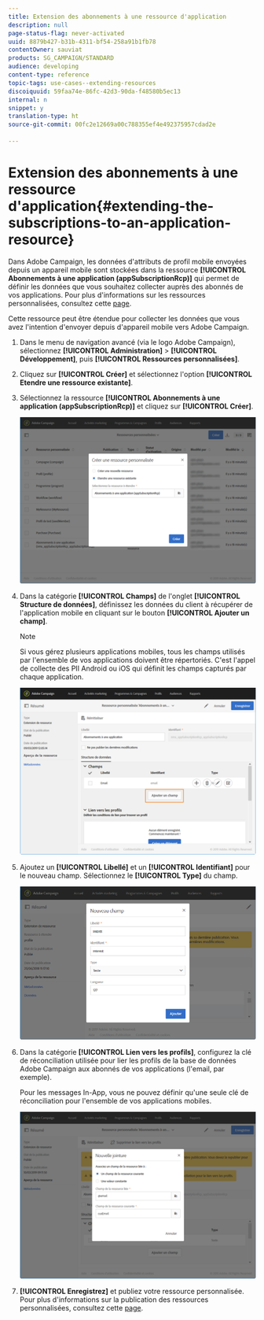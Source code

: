 ```yaml
---
title: Extension des abonnements à une ressource d'application
description: null
page-status-flag: never-activated
uuid: 8879b427-b31b-4311-bf54-258a91b1fb78
contentOwner: sauviat
products: SG_CAMPAIGN/STANDARD
audience: developing
content-type: reference
topic-tags: use-cases--extending-resources
discoiquuid: 59faa74e-86fc-42d3-90da-f48580b5ec13
internal: n
snippet: y
translation-type: ht
source-git-commit: 00fc2e12669a00c788355ef4e492375957cdad2e

---
```



# Extension des abonnements à une ressource d'application{#extending-the-subscriptions-to-an-application-resource}

Dans Adobe Campaign, les données d'attributs de profil mobile envoyées depuis un appareil mobile sont stockées dans la ressource **[!UICONTROL Abonnements à une application (appSubscriptionRcp)]** qui permet de définir les données que vous souhaitez collecter auprès des abonnés de vos applications. Pour plus d'informations sur les ressources personnalisées, consultez cette [page](../../developing/using/key-steps-to-add-a-resource.md).

Cette ressource peut être étendue pour collecter les données que vous avez l'intention d'envoyer depuis d'appareil mobile vers Adobe Campaign.

1. Dans le menu de navigation avancé (via le logo Adobe Campaign), sélectionnez **[!UICONTROL Administration]** &gt; **[!UICONTROL Développement]**, puis **[!UICONTROL Ressources personnalisées]**.
1. Cliquez sur **[!UICONTROL Créer]** et sélectionnez l'option **[!UICONTROL Etendre une ressource existante]**.
1. Sélectionnez la ressource **[!UICONTROL Abonnements à une application (appSubscriptionRcp)]** et cliquez sur **[!UICONTROL Créer]**.

   ![](assets/in_app_personal_data_4.png)

1. Dans la catégorie **[!UICONTROL Champs]** de l'onglet **[!UICONTROL Structure de données]**, définissez les données du client à récupérer de l'application mobile en cliquant sur le bouton **[!UICONTROL Ajouter un champ]**.

   >[!NOTE]
   >
   >Si vous gérez plusieurs applications mobiles, tous les champs utilisés par l'ensemble de vos applications doivent être répertoriés. C'est l'appel de collecte des PII Android ou iOS qui définit les champs capturés par chaque application.

   ![](assets/in_app_personal_data.png)

1. Ajoutez un **[!UICONTROL Libellé]** et un **[!UICONTROL Identifiant]** pour le nouveau champ. Sélectionnez le **[!UICONTROL Type]** du champ.

   ![](assets/schema_extension_uc9.png)

1. Dans la catégorie **[!UICONTROL Lien vers les profils]**, configurez la clé de réconciliation utilisée pour lier les profils de la base de données Adobe Campaign aux abonnés de vos applications (l'email, par exemple).

   Pour les messages In-App, vous ne pouvez définir qu'une seule clé de réconciliation pour l'ensemble de vos applications mobiles.

   ![](assets/in_app_personal_data_3.png)

1. **[!UICONTROL Enregistrez]** et publiez votre ressource personnalisée. Pour plus d'informations sur la publication des ressources personnalisées, consultez cette [page](../../developing/using/updating-the-database-structure.md#publishing-a-custom-resource).

